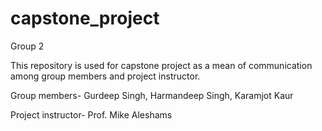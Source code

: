 # capstone_project
Group 2

This repository is used for capstone project as a mean of communication among group members and project instructor.

Group members- Gurdeep Singh, Harmandeep Singh, Karamjot Kaur

Project instructor- Prof. Mike Aleshams
